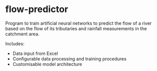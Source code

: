 # flow-predictor

Program to train artificial neural networks to predict the flow of a river based on the flow of its tributaries
and rainfall measurements in the catchment area.

Includes:
- Data input from Excel
- Configurable data processing and training procedures
- Customisable model architecture